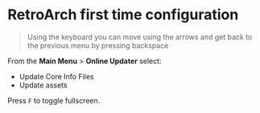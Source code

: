 # RetroArch first time configuration

> Using the keyboard you can move using the arrows and get back to the previous menu by pressing backspace

From the **Main Menu** > **Online Updater** select:
- Update Core Info Files
- Update assets

Press `F` to toggle fullscreen.